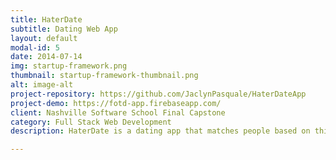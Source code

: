 ```yaml
---
title: HaterDate
subtitle: Dating Web App
layout: default
modal-id: 5
date: 2014-07-14
img: startup-framework.png
thumbnail: startup-framework-thumbnail.png
alt: image-alt
project-repository: https://github.com/JaclynPasquale/HaterDateApp
project-demo: https://fotd-app.firebaseapp.com/
client: Nashville Software School Final Capstone
category: Full Stack Web Development
description: HaterDate is a dating app that matches people based on things they both hate. This app was built using ASP.NET MVC and AngularJS and deployed using Azure.

---
```

